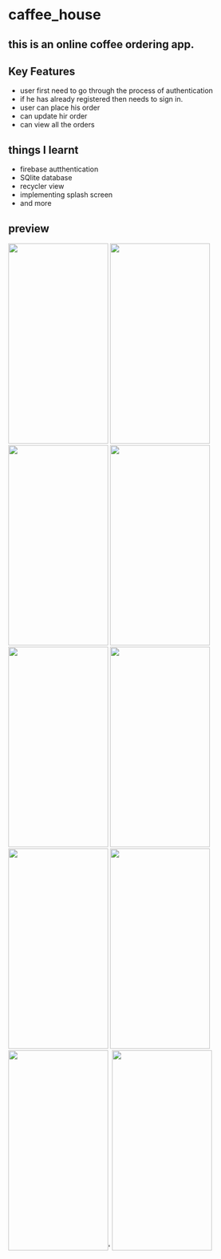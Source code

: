 # caffee_house
## this is an online coffee ordering app.
## Key Features
- user first need to go through the process of authentication
- if he has already registered then needs to sign in.
- user can place his order
- can update hir order
- can view all the orders
## things I learnt
- firebase autthentication
- SQlite database
- recycler view
- implementing splash screen
- and more
## preview
<img src="https://user-images.githubusercontent.com/67231912/168906089-99ba1607-00b1-4d87-9d45-2ed6b0714b0a.jpg"  width="200" height="400"/>
<img src="https://user-images.githubusercontent.com/67231912/168906158-a5079db0-7ca8-41aa-a8ff-7942dc475584.jpg"  width="200" height="400"/>
<img src="https://user-images.githubusercontent.com/67231912/168906251-ca780457-802c-456f-ab0b-c41def4b33cd.jpg" width="200" height="400"/>
<img src="https://user-images.githubusercontent.com/67231912/168906321-51e70744-89df-4757-8cc0-262833f17b5b.jpg" width="200" height="400"/>
<img src="https://user-images.githubusercontent.com/67231912/168906374-db9ea16f-58cd-43c4-b67b-21a6a7d82adb.jpg" width="200" height="400"/>
<img src="https://user-images.githubusercontent.com/67231912/168906440-5cacda20-7e2a-4a90-b7ab-bfd8d447a876.jpg" width="200" height="400"/>
<img src="https://user-images.githubusercontent.com/67231912/168906502-bcb03173-36df-46e7-ae98-ee11a50c0843.jpg" width="200" height="400"/>
<img src="https://user-images.githubusercontent.com/67231912/168906569-68a31f54-e086-4a7c-a4e5-f6288b63a38b.jpg" width="200" height="400"/>
<img src="https://user-images.githubusercontent.com/67231912/168906647-c6384e3d-8dae-48fe-914f-09e4979daff4.jpg" width="200" height="400"/>'
<img src="https://user-images.githubusercontent.com/67231912/168906712-3c3cd2ed-eb1d-42ac-8445-b58c6f75ea7b.jpg" width="200" height="400"/>

